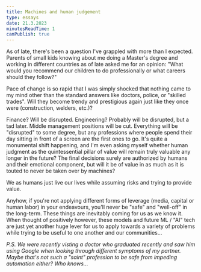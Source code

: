 ```yaml
---
title: Machines and human judgement
type: essays
date: 21.3.2023
minutesReadTime: 1
canPublish: true
---
```

As of late, there's been a question I've grappled with more than I expected. Parents of small kids knowing about me doing a Master's degree and working in different countries as of late asked me for an opinion: "What would you recommend our children to do professionally or what careers should they follow?"

Pace of change is so rapid that I was simply shocked that nothing came to my mind other than the standard answers like doctors, police, or "skilled trades". Will they become trendy and prestigious again just like they once were (construction, welders, etc.)?

Finance? Will be disrupted. Engineering? Probably will be disrupted, but a tad later. Middle management positions will be cut. Everything will be "disrupted" to some degree, but any professions where people spend their day sitting in front of a screen are the first ones to go. It's quite a monumental shift happening, and I'm even asking myself whether human judgment as the quintessential pillar of value will remain truly valuable any longer in the future? The final decisions surely are authorized by humans and their emotional component, but will it be of value in as much as it is touted to never be taken over by machines?

We as humans just live our lives while assuming risks and trying to provide value.

Anyhow, if you're not applying different forms of leverage (media, capital or human labor) in your endeavours, you'll never be "safe" and "well-off" in the long-term. These things are inevitably coming for us as we know it. When thought of positively however, these models and future ML / "AI" tech are just yet another huge lever for us to apply towards a variety of problems while trying to be useful to one another and our communities...

*P.S. We were recently visting a doctor who graduated recently and saw him using Google when looking through different symptoms of my partner. Maybe that's not such a "saint" profession to be safe from impeding automation either? Who knows...*